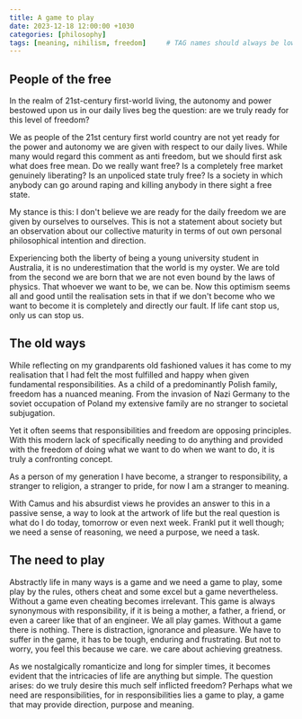 ```yaml
---
title: A game to play
date: 2023-12-18 12:00:00 +1030
categories: [philosophy]
tags: [meaning, nihilism, freedom]     # TAG names should always be lowercase
---
```


## People of the free
In the realm of 21st-century first-world living, the autonomy and power bestowed upon us in our daily lives beg the question: are we truly ready for this level of freedom?

We as people of the 21st century first world country are not yet ready for the power and autonomy we are given with respect to our daily lives. While many would regard this comment as anti freedom, but we should first ask what does free mean. Do we really want free? Is a completely free market genuinely liberating? Is an unpoliced state truly free? Is a society in which anybody can go around raping and killing anybody in there sight a free state. 

My stance is this: I don't believe we are ready for the daily freedom we are given by ourselves to ourselves. This is not a statement about society but an observation about our collective maturity in terms of out own personal philosophical intention and direction.

Experiencing both the liberty of being a young university student in Australia, it is no underestimation that the world is my oyster. We are told from the second we are born that we are not even bound by the laws of physics. That whoever we want to be, we can be. Now this optimism seems all and good until the realisation sets in that if we don't become who we want to become it is completely and directly our fault. If life cant stop us, only us can stop us. 

## The old ways
While reflecting on my grandparents old fashioned values it has come to my realisation that I had felt the most fulfilled and happy when given fundamental responsibilities. As a child of a predominantly Polish family, freedom has a nuanced meaning. From the invasion of Nazi Germany to the soviet occupation of Poland my extensive family are no stranger to societal subjugation. 

Yet it often seems that responsibilities and freedom are opposing principles. With this modern lack of specifically needing to do anything and provided with the freedom of doing what we want to do when we want to do, it is truly a confronting concept. 


As a person of my generation I have become, a stranger to responsibility, a stranger to religion, a stranger to pride, for now I am a stranger to meaning. 

With Camus and his absurdist views he provides an answer to this in a passive sense, a way to look at the artwork of life but the real question is what do I do today, tomorrow or even next week. Frankl put it well though; we need a sense of reasoning, we need a purpose, we need a task.

## The need to play
Abstractly life in many ways is a game and we need a game to play, some play by the rules, others cheat and some excel but a game nevertheless. Without a game even cheating becomes irrelevant. This game is always synonymous with responsibility, if it is being a mother, a father, a friend, or even a career like that of an engineer. We all play games. Without a game there is nothing. There is distraction, ignorance and pleasure. We have to suffer in the game, it has to be tough, enduring and frustrating. But not to worry, you feel this because we care. we care about achieving greatness. 

As we nostalgically romanticize and long for simpler times, it becomes evident that the intricacies of life are anything but simple. The question arises: do we truly desire this much self inflicted freedom? Perhaps what we need are responsibilities, for in responsibilities lies a game to play, a game that may provide direction, purpose and meaning. 

